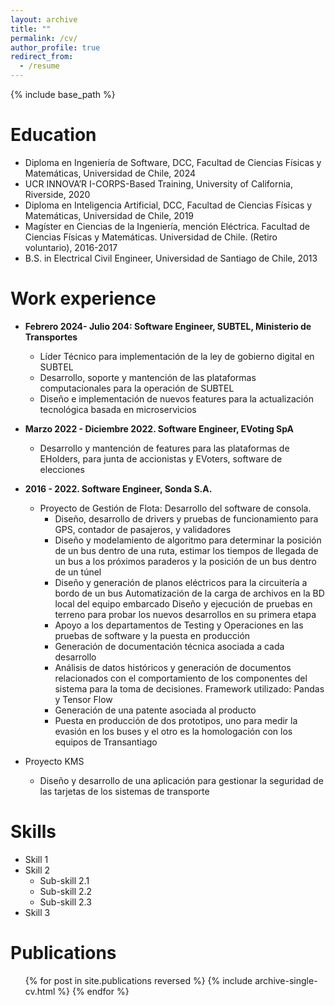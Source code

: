 ```yaml
---
layout: archive
title: ""
permalink: /cv/
author_profile: true
redirect_from:
  - /resume
---
```


{% include base_path %}

Education
======
* Diploma en Ingeniería de Software, DCC, Facultad de Ciencias Físicas y Matemáticas, Universidad de Chile, 2024
* UCR INNOVA’R I-CORPS-Based Training, University of California, Riverside, 2020
* Diploma en Inteligencia Artificial, DCC, Facultad de Ciencias Físicas y Matemáticas, Universidad de Chile, 2019
* Magíster en Ciencias de la Ingeniería, mención Eléctrica. Facultad de Ciencias Físicas y
  Matemáticas. Universidad de Chile. (Retiro voluntario), 2016-2017
* B.S. in Electrical Civil Engineer, Universidad de Santiago de Chile, 2013



Work experience
======

* **Febrero 2024- Julio 204: Software Engineer, SUBTEL, Ministerio de Transportes**
  * Líder Técnico para implementación de la ley de gobierno digital en SUBTEL
  * Desarrollo, soporte y mantención de las plataformas computacionales para la operación de SUBTEL
  * Diseño e implementación de nuevos features para la actualización tecnológica basada en
    microservicios
  

* **Marzo 2022 - Diciembre 2022. Software Engineer, EVoting SpA**
  * Desarrollo y mantención de features para las plataformas de EHolders, para junta de accionistas y
    EVoters, software de elecciones
  

* **2016 - 2022. Software Engineer, Sonda S.A.**
  * Proyecto de Gestión de Flota: Desarrollo del software de consola.
      *  Diseño, desarrollo de drivers y pruebas de funcionamiento para GPS, contador de pasajeros, y
         validadores
      * Diseño y modelamiento de algoritmo para determinar la posición de un bus dentro de una ruta,
        estimar los tiempos de llegada de un bus a los próximos paraderos y la posición de un bus dentro de
        un túnel
      * Diseño y generación de planos eléctricos para la circuitería a bordo de un bus
        Automatización de la carga de archivos en la BD local del equipo embarcado
        Diseño y ejecución de pruebas en terreno para probar los nuevos desarrollos en su primera etapa
      * Apoyo a los departamentos de Testing y Operaciones en las pruebas de software y la puesta en
        producción
      * Generación de documentación técnica asociada a cada desarrollo
      * Análisis de datos históricos y generación de documentos relacionados con el comportamiento de los
        componentes del sistema para la toma de decisiones. Framework utilizado: Pandas y Tensor Flow
      * Generación de una patente asociada al producto 
      * Puesta en producción de dos prototipos, uno para medir la evasión en los buses y el otro es la
        homologación con los equipos de Transantiago
  
* Proyecto KMS
   * Diseño y desarrollo de una aplicación para gestionar la seguridad de las tarjetas de los sistemas de
     transporte


Skills
======
* Skill 1
* Skill 2
  * Sub-skill 2.1
  * Sub-skill 2.2
  * Sub-skill 2.3
* Skill 3

Publications
======
  <ul>{% for post in site.publications reversed %}
    {% include archive-single-cv.html %}
  {% endfor %}</ul>
  

